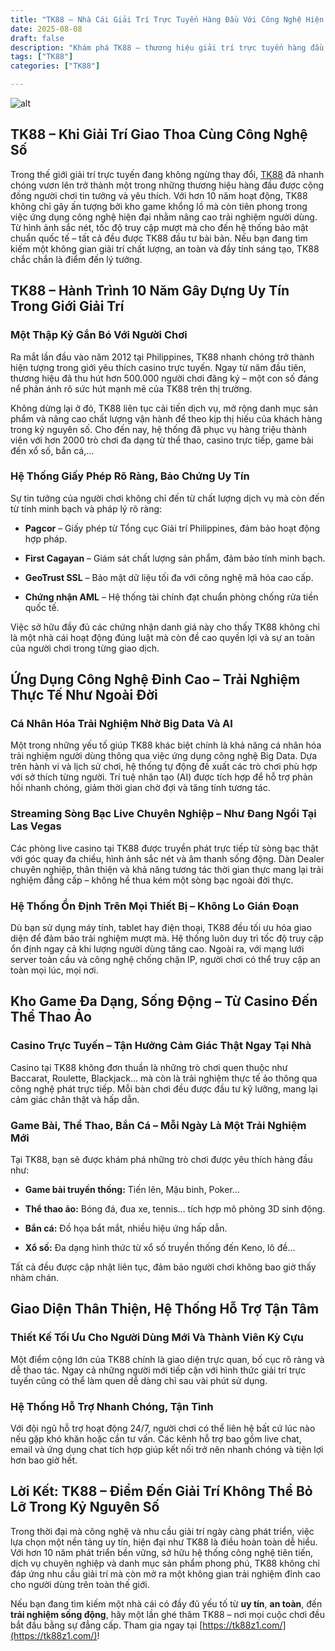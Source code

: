 ```yaml
---
title: "TK88 – Nhà Cái Giải Trí Trực Tuyến Hàng Đầu Với Công Nghệ Hiện Đại"
date: 2025-08-08
draft: false
description: "Khám phá TK88 – thương hiệu giải trí trực tuyến hàng đầu 2025 với công nghệ hiện đại, kho game đa dạng và trải nghiệm như tại sòng bạc thật."
tags: ["TK88"]
categories: ["TK88"]

---
```

![alt](https://techtronics.in.net/wp-content/uploads/2025/07/tk88-thuong-hieu-giai-tri-dang-cap-so-1-viet-nam.webp)

## TK88 – Khi Giải Trí Giao Thoa Cùng Công Nghệ Số

Trong thế giới giải trí trực tuyến đang không ngừng thay đổi, [TK88](https://tk88z1.com/) đã nhanh chóng vươn lên trở thành một trong những thương hiệu hàng đầu được cộng đồng người chơi tin tưởng và yêu thích. Với hơn 10 năm hoạt động, TK88 không chỉ gây ấn tượng bởi kho game khổng lồ mà còn tiên phong trong việc ứng dụng công nghệ hiện đại nhằm nâng cao trải nghiệm người dùng. Từ hình ảnh sắc nét, tốc độ truy cập mượt mà cho đến hệ thống bảo mật chuẩn quốc tế – tất cả đều được TK88 đầu tư bài bản. Nếu bạn đang tìm kiếm một không gian giải trí chất lượng, an toàn và đầy tính sáng tạo, TK88 chắc chắn là điểm đến lý tưởng.

## TK88 – Hành Trình 10 Năm Gây Dựng Uy Tín Trong Giới Giải Trí

### Một Thập Kỷ Gắn Bó Với Người Chơi

Ra mắt lần đầu vào năm 2012 tại Philippines, TK88 nhanh chóng trở thành hiện tượng trong giới yêu thích casino trực tuyến. Ngay từ năm đầu tiên, thương hiệu đã thu hút hơn 500.000 người chơi đăng ký – một con số đáng nể phản ánh rõ sức hút mạnh mẽ của TK88 trên thị trường.

Không dừng lại ở đó, TK88 liên tục cải tiến dịch vụ, mở rộng danh mục sản phẩm và nâng cao chất lượng vận hành để theo kịp thị hiếu của khách hàng trong kỷ nguyên số. Cho đến nay, hệ thống đã phục vụ hàng triệu thành viên với hơn 2000 trò chơi đa dạng từ thể thao, casino trực tiếp, game bài đến xổ số, bắn cá,…

### Hệ Thống Giấy Phép Rõ Ràng, Bảo Chứng Uy Tín

Sự tin tưởng của người chơi không chỉ đến từ chất lượng dịch vụ mà còn đến từ tính minh bạch và pháp lý rõ ràng:

  

*   **Pagcor** – Giấy phép từ Tổng cục Giải trí Philippines, đảm bảo hoạt động hợp pháp.
    
*   **First Cagayan** – Giám sát chất lượng sản phẩm, đảm bảo tính minh bạch.
    
*   **GeoTrust SSL** – Bảo mật dữ liệu tối đa với công nghệ mã hóa cao cấp.
    
*   **Chứng nhận AML** – Hệ thống tài chính đạt chuẩn phòng chống rửa tiền quốc tế.
    

Việc sở hữu đầy đủ các chứng nhận danh giá này cho thấy TK88 không chỉ là một nhà cái hoạt động đúng luật mà còn đề cao quyền lợi và sự an toàn của người chơi trong từng giao dịch.

  

## Ứng Dụng Công Nghệ Đỉnh Cao – Trải Nghiệm Thực Tế Như Ngoài Đời

### Cá Nhân Hóa Trải Nghiệm Nhờ Big Data Và AI

Một trong những yếu tố giúp TK88 khác biệt chính là khả năng cá nhân hóa trải nghiệm người dùng thông qua việc ứng dụng công nghệ Big Data. Dựa trên hành vi và lịch sử chơi, hệ thống tự động đề xuất các trò chơi phù hợp với sở thích từng người. Trí tuệ nhân tạo (AI) được tích hợp để hỗ trợ phản hồi nhanh chóng, giảm thời gian chờ đợi và tăng tính tương tác.

### Streaming Sòng Bạc Live Chuyên Nghiệp – Như Đang Ngồi Tại Las Vegas

Các phòng live casino tại TK88 được truyền phát trực tiếp từ sòng bạc thật với góc quay đa chiều, hình ảnh sắc nét và âm thanh sống động. Dàn Dealer chuyên nghiệp, thân thiện và khả năng tương tác thời gian thực mang lại trải nghiệm đẳng cấp – không hề thua kém một sòng bạc ngoài đời thực.

### Hệ Thống Ổn Định Trên Mọi Thiết Bị – Không Lo Gián Đoạn

Dù bạn sử dụng máy tính, tablet hay điện thoại, TK88 đều tối ưu hóa giao diện để đảm bảo trải nghiệm mượt mà. Hệ thống luôn duy trì tốc độ truy cập ổn định ngay cả khi lượng người dùng tăng cao. Ngoài ra, với mạng lưới server toàn cầu và công nghệ chống chặn IP, người chơi có thể truy cập an toàn mọi lúc, mọi nơi.

  

## Kho Game Đa Dạng, Sống Động – Từ Casino Đến Thể Thao Ảo

### Casino Trực Tuyến – Tận Hưởng Cảm Giác Thật Ngay Tại Nhà

Casino tại TK88 không đơn thuần là những trò chơi quen thuộc như Baccarat, Roulette, Blackjack… mà còn là trải nghiệm thực tế ảo thông qua công nghệ phát trực tiếp. Mỗi bàn chơi đều được đầu tư kỹ lưỡng, mang lại cảm giác chân thật và hấp dẫn.

### Game Bài, Thể Thao, Bắn Cá – Mỗi Ngày Là Một Trải Nghiệm Mới

Tại TK88, bạn sẽ được khám phá những trò chơi được yêu thích hàng đầu như:

  

*   **Game bài truyền thống:** Tiến lên, Mậu binh, Poker…
    
*   **Thể thao ảo:** Bóng đá, đua xe, tennis… tích hợp mô phỏng 3D sinh động.
    
*   **Bắn cá:** Đồ họa bắt mắt, nhiều hiệu ứng hấp dẫn.
    
*   **Xổ số:** Đa dạng hình thức từ xổ số truyền thống đến Keno, lô đề…
    

Tất cả đều được cập nhật liên tục, đảm bảo người chơi không bao giờ thấy nhàm chán.

  

## Giao Diện Thân Thiện, Hệ Thống Hỗ Trợ Tận Tâm

### Thiết Kế Tối Ưu Cho Người Dùng Mới Và Thành Viên Kỳ Cựu

Một điểm cộng lớn của TK88 chính là giao diện trực quan, bố cục rõ ràng và dễ thao tác. Ngay cả những người mới tiếp cận với hình thức giải trí trực tuyến cũng có thể làm quen dễ dàng chỉ sau vài phút sử dụng.

### Hệ Thống Hỗ Trợ Nhanh Chóng, Tận Tình

Với đội ngũ hỗ trợ hoạt động 24/7, người chơi có thể liên hệ bất cứ lúc nào nếu gặp khó khăn hoặc cần tư vấn. Các kênh hỗ trợ bao gồm live chat, email và ứng dụng chat tích hợp giúp kết nối trở nên nhanh chóng và tiện lợi hơn bao giờ hết.

  

## Lời Kết: TK88 – Điểm Đến Giải Trí Không Thể Bỏ Lỡ Trong Kỷ Nguyên Số

Trong thời đại mà công nghệ và nhu cầu giải trí ngày càng phát triển, việc lựa chọn một nền tảng uy tín, hiện đại như TK88 là điều hoàn toàn dễ hiểu. Với hơn 10 năm phát triển bền vững, sở hữu hệ thống công nghệ tiên tiến, dịch vụ chuyên nghiệp và danh mục sản phẩm phong phú, TK88 không chỉ đáp ứng nhu cầu giải trí mà còn mở ra một không gian trải nghiệm đỉnh cao cho người dùng trên toàn thế giới.

Nếu bạn đang tìm kiếm một nhà cái có đầy đủ yếu tố từ **uy tín**, **an toàn**, đến **trải nghiệm sống động**, hãy một lần ghé thăm TK88 – nơi mọi cuộc chơi đều bắt đầu bằng sự đẳng cấp. Tham gia ngay tại [https://tk88z1.com/](https://tk88z1.com/)!